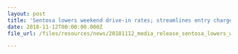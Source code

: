 ```yaml
---
layout: post
title: 'Sentosa lowers weekend drive-in rates; streamlines entry charges for cars and taxis'
date: 2018-11-12T00:00:00.000Z
file_url: /files/resources/news/20181112_media_release_sentosa_lowers_weekend_drive-in_rates.pdf

---
```

